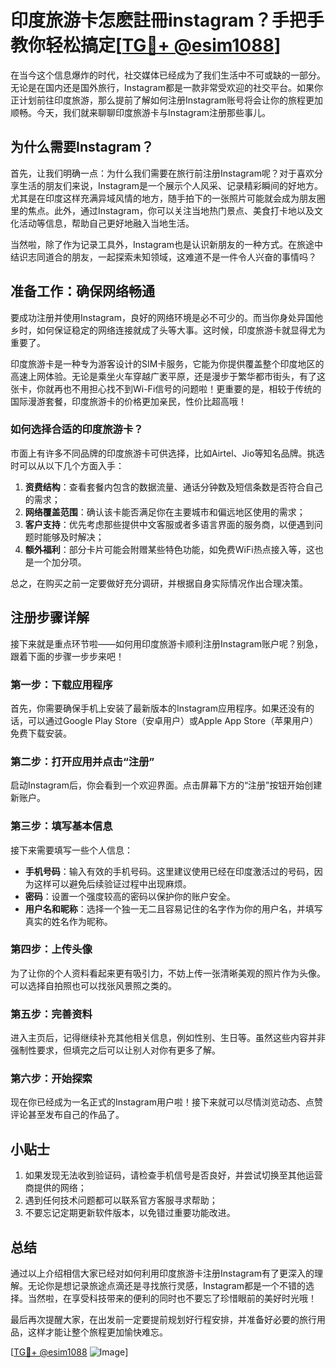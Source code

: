 # 印度旅游卡怎麽註冊instagram？手把手教你轻松搞定[[TG💪+ @esim1088](https://t.me/s/esim1088)]

在当今这个信息爆炸的时代，社交媒体已经成为了我们生活中不可或缺的一部分。无论是在国内还是国外旅行，Instagram都是一款非常受欢迎的社交平台。如果你正计划前往印度旅游，那么提前了解如何注册Instagram账号将会让你的旅程更加顺畅。今天，我们就来聊聊印度旅游卡与Instagram注册那些事儿。

## 为什么需要Instagram？

首先，让我们明确一点：为什么我们需要在旅行前注册Instagram呢？对于喜欢分享生活的朋友们来说，Instagram是一个展示个人风采、记录精彩瞬间的好地方。尤其是在印度这样充满异域风情的地方，随手拍下的一张照片可能就会成为朋友圈里的焦点。此外，通过Instagram，你可以关注当地热门景点、美食打卡地以及文化活动等信息，帮助自己更好地融入当地生活。

当然啦，除了作为记录工具外，Instagram也是认识新朋友的一种方式。在旅途中结识志同道合的朋友，一起探索未知领域，这难道不是一件令人兴奋的事情吗？

## 准备工作：确保网络畅通

要成功注册并使用Instagram，良好的网络环境是必不可少的。而当你身处异国他乡时，如何保证稳定的网络连接就成了头等大事。这时候，印度旅游卡就显得尤为重要了。

印度旅游卡是一种专为游客设计的SIM卡服务，它能为你提供覆盖整个印度地区的高速上网体验。无论是乘坐火车穿越广袤平原，还是漫步于繁华都市街头，有了这张卡，你就再也不用担心找不到Wi-Fi信号的问题啦！更重要的是，相较于传统的国际漫游套餐，印度旅游卡的价格更加亲民，性价比超高哦！

### 如何选择合适的印度旅游卡？

市面上有许多不同品牌的印度旅游卡可供选择，比如Airtel、Jio等知名品牌。挑选时可以从以下几个方面入手：

1. **资费结构**：查看套餐内包含的数据流量、通话分钟数及短信条数是否符合自己的需求；
2. **网络覆盖范围**：确认该卡能否满足你在主要城市和偏远地区使用的需求；
3. **客户支持**：优先考虑那些提供中文客服或者多语言界面的服务商，以便遇到问题时能够及时解决；
4. **额外福利**：部分卡片可能会附赠某些特色功能，如免费WiFi热点接入等，这也是一个加分项。

总之，在购买之前一定要做好充分调研，并根据自身实际情况作出合理决策。

## 注册步骤详解

接下来就是重点环节啦——如何用印度旅游卡顺利注册Instagram账户呢？别急，跟着下面的步骤一步步来吧！

### 第一步：下载应用程序

首先，你需要确保手机上安装了最新版本的Instagram应用程序。如果还没有的话，可以通过Google Play Store（安卓用户）或Apple App Store（苹果用户）免费下载安装。

### 第二步：打开应用并点击“注册”

启动Instagram后，你会看到一个欢迎界面。点击屏幕下方的“注册”按钮开始创建新账户。

### 第三步：填写基本信息

接下来需要填写一些个人信息：
- **手机号码**：输入有效的手机号码。这里建议使用已经在印度激活过的号码，因为这样可以避免后续验证过程中出现麻烦。
- **密码**：设置一个强度较高的密码以保护你的账户安全。
- **用户名和昵称**：选择一个独一无二且容易记住的名字作为你的用户名，并填写真实的姓名作为昵称。

### 第四步：上传头像

为了让你的个人资料看起来更有吸引力，不妨上传一张清晰美观的照片作为头像。可以选择自拍照也可以找张风景照之类的。

### 第五步：完善资料

进入主页后，记得继续补充其他相关信息，例如性别、生日等。虽然这些内容并非强制性要求，但填完之后可以让别人对你有更多了解。

### 第六步：开始探索

现在你已经成为一名正式的Instagram用户啦！接下来就可以尽情浏览动态、点赞评论甚至发布自己的作品了。

## 小贴士

1. 如果发现无法收到验证码，请检查手机信号是否良好，并尝试切换至其他运营商提供的网络；
2. 遇到任何技术问题都可以联系官方客服寻求帮助；
3. 不要忘记定期更新软件版本，以免错过重要功能改进。

## 总结

通过以上介绍相信大家已经对如何利用印度旅游卡注册Instagram有了更深入的理解。无论你是想记录旅途点滴还是寻找旅行灵感，Instagram都是一个不错的选择。当然啦，在享受科技带来的便利的同时也不要忘了珍惜眼前的美好时光哦！

最后再次提醒大家，在出发前一定要提前规划好行程安排，并准备好必要的旅行用品，这样才能让整个旅程更加愉快难忘。

[[TG💪+ @esim1088](https://t.me/s/esim1088) ![Image](https://i.postimg.cc/4NQfJmqS/Snipaste-2025-05-13-00-14-12.png)]
